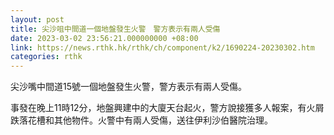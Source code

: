 ```yaml
---
layout: post
title: 尖沙咀中間道一個地盤發生火警　警方表示有兩人受傷
date: 2023-03-02 23:56:21.000000000 +08:00
link: https://news.rthk.hk/rthk/ch/component/k2/1690224-20230302.htm
categories: rthk
---
```


尖沙嘴中間道15號一個地盤發生火警，警方表示有兩人受傷。

事發在晚上11時12分，地盤興建中的大廈天台起火，警方說接獲多人報案，有火屑跌落花槽和其他物件。火警中有兩人受傷，送往伊利沙伯醫院治理。
